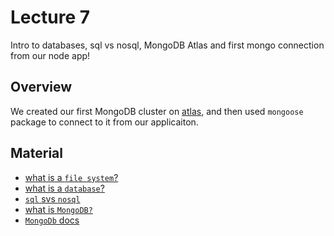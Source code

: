 # Lecture 7
Intro to databases, sql vs nosql, MongoDB Atlas and first mongo connection from our node app!

## Overview
We created our first MongoDB cluster on [atlas](https://www.mongodb.com/atlas), and then used `mongoose` package to connect to it from our applicaiton.

## Material
- [what is a `file system`?](https://en.wikipedia.org/wiki/File_system)
- [what is a `database`?](https://www.oracle.com/database/what-is-database/)
- [`sql` svs `nosql`](https://www.ibm.com/cloud/blog/sql-vs-nosql)
- [what is `MongoDB?`](https://www.guru99.com/what-is-mongodb.html#6)
- [`MongoDb` docs](https://docs.mongodb.com/)
